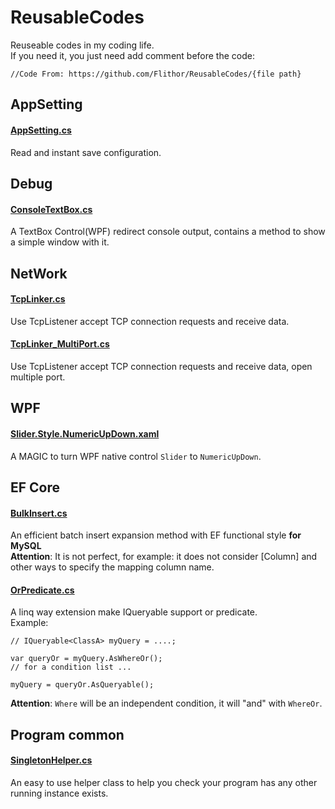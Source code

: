 # ReusableCodes
Reuseable codes in my coding life.  
If you need it, you just need add comment before the code:
```
//Code From: https://github.com/Flithor/ReusableCodes/{file path}
```

## AppSetting
#### [AppSetting.cs](https://github.com/Flithor/ReusableCodes/blob/main/AppSetting/AppSettings.cs)
Read and instant save configuration.

## Debug
#### [ConsoleTextBox.cs](https://github.com/Flithor/ReusableCodes/blob/main/Debug/ConsoleTextBox.cs)
A TextBox Control(WPF) redirect console output, contains a method to show a simple window with it.

## NetWork
#### [TcpLinker.cs](https://github.com/Flithor/ReusableCodes/blob/main/Network/TcpLinker.cs)
Use TcpListener accept TCP connection requests and receive data.
#### [TcpLinker_MultiPort.cs](https://github.com/Flithor/ReusableCodes/blob/main/Network/TcpLinker_MultiPort.cs)
Use TcpListener accept TCP connection requests and receive data, open multiple port.

## WPF
#### [Slider.Style.NumericUpDown.xaml](https://github.com/Flithor/ReusableCodes/blob/main/WPF/Slider.Style.NumericUpDown.xaml)
A MAGIC to turn WPF native control `Slider` to `NumericUpDown`.

## EF Core
#### [BulkInsert.cs](https://github.com/Flithor/ReusableCodes/blob/main/EFCore/BulkInsert.cs)
An efficient batch insert expansion method with EF functional style **for MySQL**  
**Attention**: It is not perfect, for example: it does not consider \[Column] and other ways to specify the mapping column name.

#### [OrPredicate.cs](https://github.com/Flithor/ReusableCodes/blob/main/EFCore/OrPredicate.cs)
A linq way extension make IQueryable<T> support or predicate.  
Example:
```
// IQueryable<ClassA> myQuery = ....;
  
var queryOr = myQuery.AsWhereOr();
// for a condition list ...

myQuery = queryOr.AsQueryable();
```
**Attention**: `Where` will be an independent condition, it will "and" with `WhereOr`.

## Program common
#### [SingletonHelper.cs](https://github.com/Flithor/ReusableCodes/blob/main/Program/SingletonHelper.cs)
An easy to use helper class to help you check your program has any other running instance exists.
